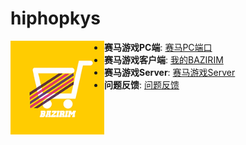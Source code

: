 # hiphopkys
<p align="center">
<img align="left" width="150" src="https://github.com/KysApp/hiphopkys/blob/master/doc/icon60@3x.png?raw=true">
<ul>
<li><strong>赛马游戏PC端</strong>: <a href="https://github.com/KysApp/hiphopkys/tree/master/clients/horse_pc">赛马PC端口</a>
<li><strong>赛马游戏客户端</strong>: <a href="">我的BAZIRIM</a>
<li><strong>赛马游戏Server</strong>: <a href="https://github.com/KysApp/hiphopkys/tree/master/servers">赛马游戏Server</a>
<li><strong>问题反馈</strong>: <a href="">问题反馈</a>
</ul>
</p>

